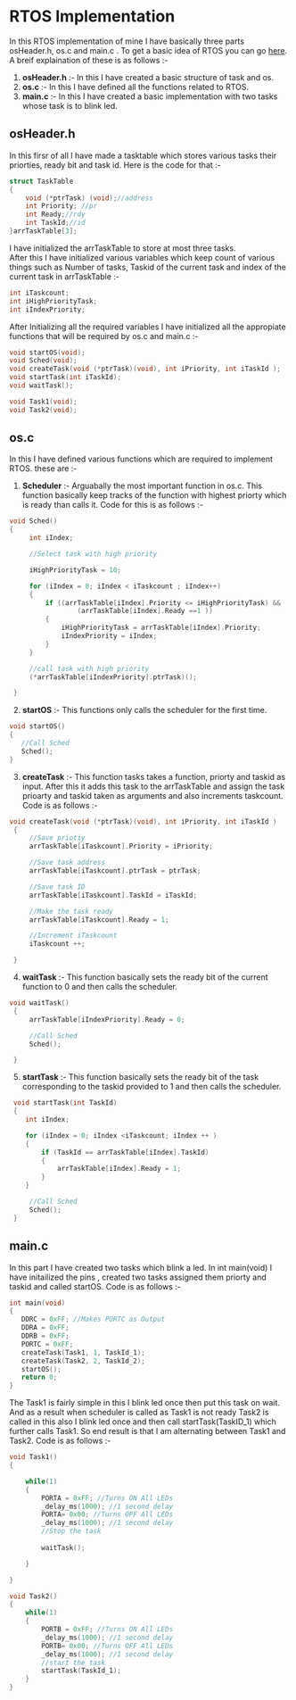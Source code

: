 # RTOS Implementation
In this RTOS implementation of mine I have basically three parts osHeader.h, os.c and main.c . To get a basic idea of RTOS you can go [here](https://www.youtube.com/watch?v=_VtuJhivJUw). A breif explaination of these is as follows :-
1. **osHeader.h** :- In this I have created a basic structure of task and os.
2. **os.c** :- In this I have defined all the functions related to RTOS.
3. **main.c** :- In this I have created a basic implementation with two tasks whose task is to blink led. 

## osHeader.h
In this firsr of all I have made a tasktable which stores various tasks their priorties, ready bit and task id. Here is the code for that :-
```C
struct TaskTable
{
	void (*ptrTask) (void);//address
	int Priority; //pr
	int Ready;//rdy
	int TaskId;//id
}arrTaskTable[3];
```
I have initialized the arrTaskTable to store at most three tasks.
</br>
After this I have initialized various variables which keep count of various things such as Number of tasks, Taskid of the current task and index of the current task in arrTaskTable :-
```C
int iTaskcount;
int iHighPriorityTask;
int iIndexPriority;
```

After Initializing all the required variables I have initialized all the appropiate functions that will be required by os.c and main.c :-
```C
void startOS(void);
void Sched(void);
void createTask(void (*ptrTask)(void), int iPriority, int iTaskId );
void startTask(int iTaskId);
void waitTask();

void Task1(void);
void Task2(void);
```

## os.c
In this I have defined various functions which are required to implement RTOS. these are :-
1. **Scheduler** :- Arguabally the most important function in os.c. This function basically keep tracks of the function with highest priorty which is ready than calls it. Code for this is as follows :-
```C
void Sched()
{
	 int iIndex;

	 //Select task with high priority

	 iHighPriorityTask = 10;

	 for (iIndex = 0; iIndex < iTaskcount ; iIndex++)
	 {
		 if ((arrTaskTable[iIndex].Priority <= iHighPriorityTask) &&
				 (arrTaskTable[iIndex].Ready ==1 ))
		 {
			 iHighPriorityTask = arrTaskTable[iIndex].Priority;
			 iIndexPriority = iIndex;
		 }
	 }

	 //call task with high priority
	 (*arrTaskTable[iIndexPriority].ptrTask)();

 }
 ```
 2. **startOS** :- This functions only calls the scheduler for the first time.
 ```C
 void startOS()
{
	//Call Sched
	Sched();
}
```
3. **createTask** :- This function tasks takes a function, priorty and taskid as input. After this it adds this task to the arrTaskTable and assign the task prioarty and taskid taken as arguments and also increments taskcount. Code is as follows :-
```C
void createTask(void (*ptrTask)(void), int iPriority, int iTaskId )
 {
	 //Save priotiy
	 arrTaskTable[iTaskcount].Priority = iPriority;

	 //Save task address
	 arrTaskTable[iTaskcount].ptrTask = ptrTask;

	 //Save task ID
	 arrTaskTable[iTaskcount].TaskId = iTaskId;

	 //Make the task ready
	 arrTaskTable[iTaskcount].Ready = 1;

	 //Increment iTaskcount
	 iTaskcount ++;

 }
```
4. **waitTask** :- This function basically sets the ready bit of the current function to 0 and then calls the scheduler.
```C
void waitTask()
 {
	 arrTaskTable[iIndexPriority].Ready = 0;

	 //Call Sched
	 Sched();

 }
```
5. **startTask** :- This function basically sets the ready bit of the task corresponding to the taskid provided to 1 and then calls the scheduler.
```C
 void startTask(int TaskId)
 {
	int iIndex;

	for (iIndex = 0; iIndex <iTaskcount; iIndex ++ )
	{
		if (TaskId == arrTaskTable[iIndex].TaskId)
		{
			arrTaskTable[iIndex].Ready = 1;
		}
	}

	 //Call Sched
	 Sched();
 }
 ```

 ## main.c
 In this part I have created two tasks which blink a led. In int main(void) I have initailized the pins , created two tasks assigned them priorty and taskid and called startOS. Code is as follows :-
 ```C
 int main(void)
{
	DDRC = 0xFF; //Makes PORTC as Output
	DDRA = 0xFF;
	DDRB = 0xFF;
	PORTC = 0xFF; 
	createTask(Task1, 1, TaskId_1);
	createTask(Task2, 2, TaskId_2);
	startOS();
	return 0;
}
```
The Task1 is fairly simple in this I blink led once then put this task on wait. And as a result when scheduler is called as Task1 is not ready Task2 is called in this also I blink led once and then call startTask(TaskID_1) which further calls Task1. So end result is that I am alternating between Task1 and Task2. Code is as follows :-
```C
void Task1()
{

	while(1)
	{
		PORTA = 0xFF; //Turns ON All LEDs
		_delay_ms(1000); //1 second delay
		PORTA= 0x00; //Turns OFF All LEDs
		_delay_ms(1000); //1 second delay
		//Stop the task
	
		waitTask();

	}

}

void Task2()
{
	while(1)
	{
		PORTB = 0xFF; //Turns ON All LEDs
		_delay_ms(1000); //1 second delay
		PORTB= 0x00; //Turns OFF All LEDs
		_delay_ms(1000); //1 second delay
		//start the task
		startTask(TaskId_1);
	}
}
```